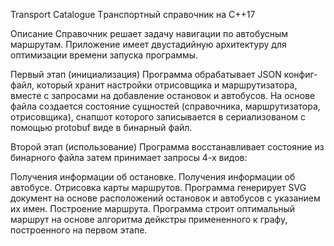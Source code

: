Transport Catalogue
Tранспортный справочник на C++17

Описание
Справочник решает задачу навигации по автобусным маршрутам. Приложение имеет двустадийную архитектуру для оптимизации времени запуска программы.

Первый этап (инициализация)
Программа обрабатывает JSON конфиг-файл, который хранит настройки отрисовщика и маршрутизатора, вместе с запросами на добавление остановок и автобусов. На основе файла создается состояние сущностей (справочника, маршрутизатора, отрисовщика), снапшот которого записывается в сериализованом с помощью protobuf виде в бинарный файл.

Второй этап (использование)
Программа восстанавливает состояние из бинарного файла затем принимает запросы 4-х видов:

Получения информации об остановке.
Получения информации об автобусе.
Отрисовка карты маршрутов. Программа генерирует SVG документ на основе расположений остановок и автобусов с указанием их имен.
Построение маршрута. Программа строит оптимальный маршрут на основе алгоритма дейкстры примененного к графу, построенного на первом этапе.
